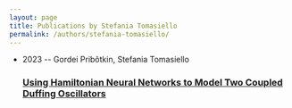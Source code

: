 ```yaml
---
layout: page
title: Publications by Stefania Tomasiello
permalink: /authors/stefania-tomasiello/
---
```


<ul class="post-list">
<li><span class='post-meta'>2023 -- Gordei Pribõtkin, Stefania Tomasiello</span><h3><a class='post-link' href='../../using-hamiltonian-neural-networks-to-model-two-coupled-duffing-oscillators'>Using Hamiltonian Neural Networks to Model Two Coupled Duffing Oscillators</a></h3></li>

</ul>

